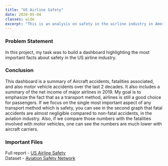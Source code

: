 ```yaml
---
title: "US Airline Safety"
date: 2020-05-04
classes: wide
excerpt: "This is an analysis on safety in the airline industry in America"
---
```


### Problem Statement
In this project, my task was to build a dashboard highlighting the most important facts about safety in the US airline industry.

### Conclusion
This dashboard is a summary of Aircraft accidents, fatalities associated, and also motor vehicle accidents over the last 2 decades. It also includes a summary of the net income of major airlines in 2019. My goal is to emphasize the fact that as a transport method, airlines is still a good choice for passengers. If we focus on the single most important aspect of any transport method which is safety, you can see in the second graph that fatal accidents are almost negligible compared to non-fatal accidents, in the aviation industry. Also, if we compare those numbers with the fatalities involved with motor vehicles, one can see the numbers are much lower with aircraft carriers.

### Important Files
Full report - [US Airline Safety](https://github.com/dasun27/DSC/blob/master/files/US%20AIrline%20Safety.pptx)  
Dataset - [Aviation Safety Network](https://aviation-safety.net/database/)

